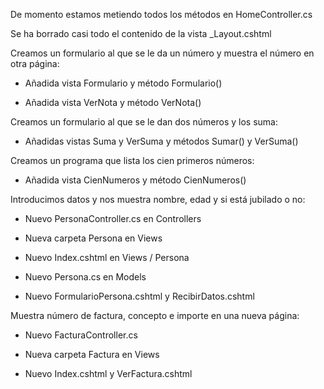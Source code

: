 De momento estamos metiendo todos los métodos en HomeController.cs

Se ha borrado casi todo el contenido de la vista _Layout.cshtml

Creamos un formulario al que se le da un número y muestra el número en otra página:

- Añadida vista Formulario y método Formulario()

- Añadida vista VerNota y método VerNota()

Creamos un formulario al que se le dan dos números y los suma:

- Añadidas vistas Suma y VerSuma y métodos Sumar() y VerSuma()

Creamos un programa que lista los cien primeros números:

- Añadida vista CienNumeros y método CienNumeros()

Introducimos datos y nos muestra nombre, edad y si está jubilado o no:

- Nuevo PersonaController.cs en Controllers

- Nueva carpeta Persona en Views

- Nuevo Index.cshtml en Views / Persona

- Nuevo Persona.cs en Models

- Nuevo FormularioPersona.cshtml y RecibirDatos.cshtml

Muestra número de factura, concepto e importe en una nueva página:

- Nuevo FacturaController.cs

- Nueva carpeta Factura en Views

- Nuevo Index.cshtml y VerFactura.cshtml
